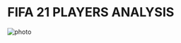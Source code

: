 # FIFA 21 PLAYERS ANALYSIS

 ![photo](https://www.bing.com/images/search?view=detailV2&ccid=dhaqsrB4&id=3C5AFD50A781C3D0C927833BED2BC454C129DEC4&thid=OIP.dhaqsrB4TmRZlYM448AI9QHaEK&mediaurl=https%3a%2f%2fapecodes.com%2fimage%2fcache%2fdata%2fproducts%2ffifa-21%2fscreenshots%2fbuy-fifa-21-apecodes-cheap-cd-key-1-1600x900.png&cdnurl=https%3a%2f%2fth.bing.com%2fth%2fid%2fR.7616aab2b0784e6459958338e3c008f5%3frik%3dxN4pwVTEK%252b07gw%26pid%3dImgRaw%26r%3d0&exph=900&expw=1600&q=fifa+21+images&simid=608040109915058626&FORM=IRPRST&ck=201463842706D3357A88480D15D5D674&selectedIndex=14&itb=0)
